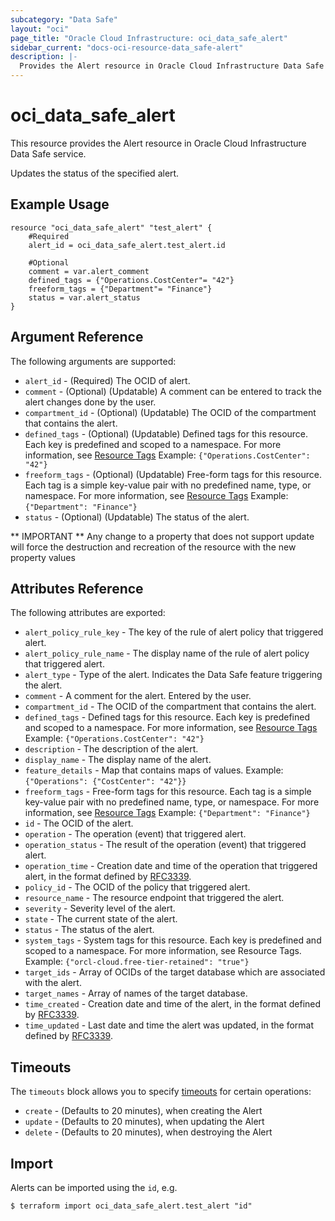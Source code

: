 ```yaml
---
subcategory: "Data Safe"
layout: "oci"
page_title: "Oracle Cloud Infrastructure: oci_data_safe_alert"
sidebar_current: "docs-oci-resource-data_safe-alert"
description: |-
  Provides the Alert resource in Oracle Cloud Infrastructure Data Safe service
---
```


# oci_data_safe_alert
This resource provides the Alert resource in Oracle Cloud Infrastructure Data Safe service.

Updates the status of the specified alert.

## Example Usage

```hcl
resource "oci_data_safe_alert" "test_alert" {
	#Required
	alert_id = oci_data_safe_alert.test_alert.id

	#Optional
	comment = var.alert_comment
	defined_tags = {"Operations.CostCenter"= "42"}
	freeform_tags = {"Department"= "Finance"}
	status = var.alert_status
}
```

## Argument Reference

The following arguments are supported:

* `alert_id` - (Required) The OCID of alert.
* `comment` - (Optional) (Updatable) A comment can be entered to track the alert changes done by the user.
* `compartment_id` - (Optional) (Updatable) The OCID of the compartment that contains the alert.
* `defined_tags` - (Optional) (Updatable) Defined tags for this resource. Each key is predefined and scoped to a namespace. For more information, see [Resource Tags](https://docs.cloud.oracle.com/iaas/Content/General/Concepts/resourcetags.htm) Example: `{"Operations.CostCenter": "42"}` 
* `freeform_tags` - (Optional) (Updatable) Free-form tags for this resource. Each tag is a simple key-value pair with no predefined name, type, or namespace. For more information, see [Resource Tags](https://docs.cloud.oracle.com/iaas/Content/General/Concepts/resourcetags.htm)  Example: `{"Department": "Finance"}`
* `status` - (Optional) (Updatable) The status of the alert.


** IMPORTANT **
Any change to a property that does not support update will force the destruction and recreation of the resource with the new property values

## Attributes Reference

The following attributes are exported:

* `alert_policy_rule_key` - The key of the rule of alert policy that triggered alert.
* `alert_policy_rule_name` - The display name of the rule of alert policy that triggered alert.
* `alert_type` - Type of the alert. Indicates the Data Safe feature triggering the alert.
* `comment` - A comment for the alert. Entered by the user.
* `compartment_id` - The OCID of the compartment that contains the alert.
* `defined_tags` - Defined tags for this resource. Each key is predefined and scoped to a namespace. For more information, see [Resource Tags](https://docs.cloud.oracle.com/iaas/Content/General/Concepts/resourcetags.htm) Example: `{"Operations.CostCenter": "42"}`
* `description` - The description of the alert.
* `display_name` - The display name of the alert.
* `feature_details` - Map that contains maps of values. Example: `{"Operations": {"CostCenter": "42"}}`
* `freeform_tags` - Free-form tags for this resource. Each tag is a simple key-value pair with no predefined name, type, or namespace. For more information, see [Resource Tags](https://docs.cloud.oracle.com/iaas/Content/General/Concepts/resourcetags.htm)  Example: `{"Department": "Finance"}`
* `id` - The OCID of the alert.
* `operation` - The operation (event) that triggered alert.
* `operation_status` - The result of the operation (event) that triggered alert.
* `operation_time` - Creation date and time of the operation that triggered alert, in the format defined by [RFC3339](https://tools.ietf.org/html/rfc3339).
* `policy_id` - The OCID of the policy that triggered alert.
* `resource_name` - The resource endpoint that triggered the alert.
* `severity` - Severity level of the alert.
* `state` - The current state of the alert.
* `status` - The status of the alert.
* `system_tags` - System tags for this resource. Each key is predefined and scoped to a namespace. For more information, see Resource Tags. Example: `{"orcl-cloud.free-tier-retained": "true"}`
* `target_ids` - Array of OCIDs of the target database which are associated with the alert.
* `target_names` - Array of names of the target database.
* `time_created` - Creation date and time of the alert, in the format defined by [RFC3339](https://tools.ietf.org/html/rfc3339).
* `time_updated` - Last date and time the alert was updated, in the format defined by [RFC3339](https://tools.ietf.org/html/rfc3339).

## Timeouts

The `timeouts` block allows you to specify [timeouts](https://registry.terraform.io/providers/oracle/oci/latest/docs/guides/changing_timeouts) for certain operations:
* `create` - (Defaults to 20 minutes), when creating the Alert
* `update` - (Defaults to 20 minutes), when updating the Alert
* `delete` - (Defaults to 20 minutes), when destroying the Alert


## Import

Alerts can be imported using the `id`, e.g.

```
$ terraform import oci_data_safe_alert.test_alert "id"
```
